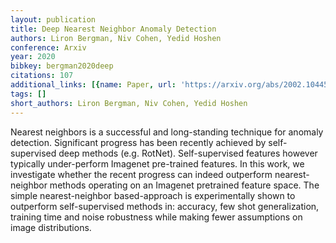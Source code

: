 ```yaml
---
layout: publication
title: Deep Nearest Neighbor Anomaly Detection
authors: Liron Bergman, Niv Cohen, Yedid Hoshen
conference: Arxiv
year: 2020
bibkey: bergman2020deep
citations: 107
additional_links: [{name: Paper, url: 'https://arxiv.org/abs/2002.10445'}]
tags: []
short_authors: Liron Bergman, Niv Cohen, Yedid Hoshen
---
```

Nearest neighbors is a successful and long-standing technique for anomaly
detection. Significant progress has been recently achieved by self-supervised
deep methods (e.g. RotNet). Self-supervised features however typically
under-perform Imagenet pre-trained features. In this work, we investigate
whether the recent progress can indeed outperform nearest-neighbor methods
operating on an Imagenet pretrained feature space. The simple nearest-neighbor
based-approach is experimentally shown to outperform self-supervised methods
in: accuracy, few shot generalization, training time and noise robustness while
making fewer assumptions on image distributions.
